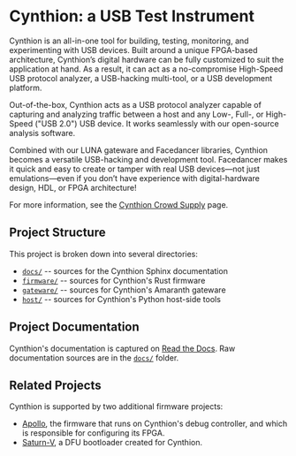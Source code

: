 # Cynthion: a USB Test Instrument

Cynthion is an all-in-one tool for building, testing, monitoring, and experimenting with USB devices. Built around a unique FPGA-based architecture, Cynthion’s digital hardware can be fully customized to suit the application at hand. As a result, it can act as a no-compromise High-Speed USB protocol analyzer, a USB-hacking multi-tool, or a USB development platform.

Out-of-the-box, Cynthion acts as a USB protocol analyzer capable of capturing and analyzing traffic between a host and any Low-, Full-, or High-Speed ("USB 2.0") USB device. It works seamlessly with our open-source analysis software.

Combined with our LUNA gateware and Facedancer libraries, Cynthion becomes a versatile USB-hacking and development tool. Facedancer makes it quick and easy to create or tamper with real USB devices—not just emulations—even if you don’t have experience with digital-hardware design, HDL, or FPGA architecture!

For more information, see the [Cynthion Crowd Supply](https://www.crowdsupply.com/great-scott-gadgets/cynthion) page.

## Project Structure

This project is broken down into several directories:

* [`docs/`](docs/) -- sources for the Cynthion Sphinx documentation
* [`firmware/`](firmware/) -- sources for Cynthion's Rust firmware
* [`gateware/`](gateware/) -- sources for Cynthion's Amaranth gateware
* [`host/`](host/) -- sources for Cynthion's Python host-side tools

## Project Documentation

Cynthion's documentation is captured on [Read the Docs](https://cynthion.readthedocs.io/en/latest/). Raw documentation sources are in the [`docs/`](docs/) folder.

## Related Projects

Cynthion is supported by two additional firmware projects:

* [Apollo](https://github.com/greatscottgadgets/apollo/), the firmware that runs on Cynthion's debug controller, and which is responsible for configuring its FPGA.
* [Saturn-V](https://github.com/greatscottgadgets/saturn-v/), a DFU bootloader created for Cynthion.
